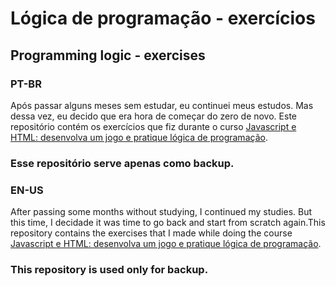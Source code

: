 # Lógica de programação - exercícios
## Programming logic - exercises

### PT-BR
Após passar alguns meses sem estudar, eu continuei meus estudos. Mas dessa vez, eu decido que era hora de começar do zero de novo. Este repositório contém os exercícios que fiz durante o curso [Javascript e HTML: desenvolva um jogo e pratique lógica de programação][1]. 
### Esse repositório serve apenas como backup.


### EN-US
After passing some months without studying, I continued my studies. But this time, I decidade it was time to go back and start from scratch again.This repository contains the exercises that I made while doing the course [Javascript e HTML: desenvolva um jogo e pratique lógica de programação][1]. 
### This repository is used only for backup.

[1]: https://www.alura.com.br/curso-online-logica-programacao-javascript-html "Javascript e HTML: desenvolva um jogo e pratique lógica de programação"
